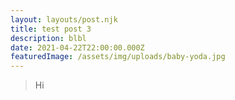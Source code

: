 ```yaml
---
layout: layouts/post.njk
title: test post 3
description: blbl
date: 2021-04-22T22:00:00.000Z
featuredImage: /assets/img/uploads/baby-yoda.jpg
---
```

> Hi
